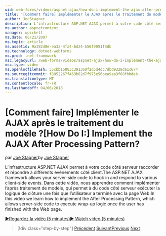 ```yaml
---
uid: web-forms/videos/aspnet-ajax/how-do-i-implement-the-ajax-after-processing-pattern
title: '[Comment faire] Implémenter le AJAX après le traitement du modèle ? | Microsoft Docs'
author: JoeStagner
description: L’infrastructure ASP.NET AJAX permet à votre code côté serveur raccorder et répondre à différents événements côté client. Dans cette vidéo, nous apprendre comment implémenter le Aft...
ms.author: aspnetcontent
manager: wpickett
ms.date: 06/21/2007
ms.topic: article
ms.assetid: 9a382d8e-ea3a-4fa4-bd24-b56f9051f4db
ms.technology: dotnet-webforms
ms.prod: .net-framework
msc.legacyurl: /web-forms/videos/aspnet-ajax/how-do-i-implement-the-ajax-after-processing-pattern
msc.type: video
ms.openlocfilehash: 55cbb15003c391360f2d5d4dc7dbd9328da1c674
ms.sourcegitcommit: f8852267f463b62d7f975e56bea9aa3f68fbbdeb
ms.translationtype: MT
ms.contentlocale: fr-FR
ms.lasthandoff: 04/06/2018
---
```

<a name="how-do-i-implement-the-ajax-after-processing-pattern"></a><span data-ttu-id="ad5f7-105">[Comment faire] Implémenter le AJAX après le traitement du modèle ?</span><span class="sxs-lookup"><span data-stu-id="ad5f7-105">[How Do I:] Implement the AJAX After Processing Pattern?</span></span>
====================
<span data-ttu-id="ad5f7-106">par [Joe Stagner](https://github.com/JoeStagner)</span><span class="sxs-lookup"><span data-stu-id="ad5f7-106">by [Joe Stagner](https://github.com/JoeStagner)</span></span>

<span data-ttu-id="ad5f7-107">L’infrastructure ASP.NET AJAX permet à votre code côté serveur raccorder et répondre à différents événements côté client.</span><span class="sxs-lookup"><span data-stu-id="ad5f7-107">The ASP.NET AJAX framework allows your server-side code to hook in and respond to various client-side events.</span></span> <span data-ttu-id="ad5f7-108">Dans cette vidéo, nous apprendre comment implémenter l’après traitement de modèle, qui permet à du code côté serveur exécuter la logique de clôture une fois que l’utilisateur a terminé avec la page Web.</span><span class="sxs-lookup"><span data-stu-id="ad5f7-108">In this video we learn how to implement the After Processing Pattern, which allows server-side code to execute wrap-up logic once the user has finished with the Web page.</span></span>

[<span data-ttu-id="ad5f7-109">&#9654;Regardez la vidéo (5 minutes)</span><span class="sxs-lookup"><span data-stu-id="ad5f7-109">&#9654; Watch video (5 minutes)</span></span>](https://channel9.msdn.com/Blogs/ASP-NET-Site-Videos/how-do-i-implement-the-ajax-after-processing-pattern)

> [!div class="step-by-step"]
> <span data-ttu-id="ad5f7-110">[Précédent](how-do-i-use-the-aspnet-ajax-history-control.md)
> [Suivant](how-do-i-update-multiple-regions-of-a-page-with-aspnet-ajax.md)</span><span class="sxs-lookup"><span data-stu-id="ad5f7-110">[Previous](how-do-i-use-the-aspnet-ajax-history-control.md)
[Next](how-do-i-update-multiple-regions-of-a-page-with-aspnet-ajax.md)</span></span>
